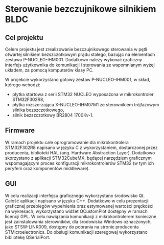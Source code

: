 # Sterowanie bezczujnikowe silnikiem BLDC

## Cel projektu

Celem projektu jest zrealizowanie bezczujnikowego sterowania w pętli otwartej silnikiem bezszczotkowym prądu stałego, bazując na elementach zestawu P-NUCLEO-IHM001. Dodatkowo należy wykonać graficzny interfejs użytkownika do komunikacji i sterowania ze wspomnianym wyżej układem, za pomocą komputerów klasy PC.

W projekcie wykorzystano gotowy zestaw P-NUCLEO-IHM001, w skład, którego wchodzi:
* płytka startowa z serii STM32 NUCLEO wyposażona w mikrokontroler STM32F302R8,
* płytka rozszerzająca X-NUCLEO-IHM07M1 ze sterownikiem trójfazowym silnika bezszczotkowego,
* silnik bezszczotkowy BR2804 1700Kv-1.

## Firmware

W ramach projektu całe oprogramowanie dla mikrokontrolera STM32F302R8 napisano w języku C z wykorzystaniem, dostarczonej przez producenta, biblioteki HAL (ang. Hardware Abstraction Layer). Dodatkowo skorzystano z aplikacji STM32CubeMX, będącej narzędziem graficznym wspomagającym proces konfiguracji mikrokontrolerów STM32 (w tym ich peryferii oraz komponentów middleware). 

## GUI

W celu realizacji interfejsu graficznego wykorzystano środowisko Qt. Całość aplikacji napisano w języku C++. Dodatkowo w celu prezentacji graficznej przebiegów wypełnienia oraz estymowanej wartości prędkości na wykresach, wykorzystano widżet QCustomPlot dostępny w ramach licencji GPL. W celu nawiązania komunikacji z mikrokontrolerem konieczne jest zainstalowania sterowników, dla środowiska Windows oznaczonych, jako STSW-LINK009, dostępny do pobrania na stronie producenta STMicroelectronics. Do obsługi komunikacji szeregowej wykorzystano bibliotekę QSerialPort.
